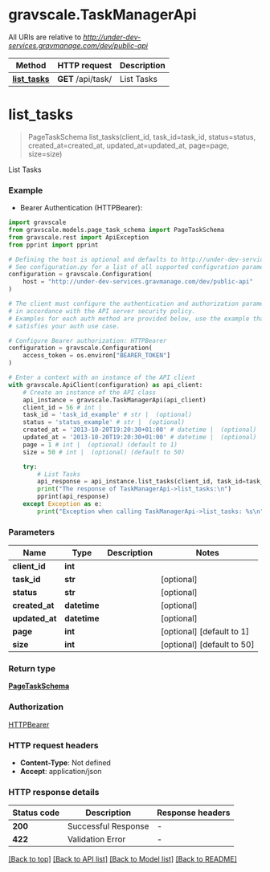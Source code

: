 # gravscale.TaskManagerApi

All URIs are relative to *http://under-dev-services.gravmanage.com/dev/public-api*

Method | HTTP request | Description
------------- | ------------- | -------------
[**list_tasks**](TaskManagerApi.md#list_tasks) | **GET** /api/task/ | List Tasks


# **list_tasks**
> PageTaskSchema list_tasks(client_id, task_id=task_id, status=status, created_at=created_at, updated_at=updated_at, page=page, size=size)

List Tasks

### Example

* Bearer Authentication (HTTPBearer):

```python
import gravscale
from gravscale.models.page_task_schema import PageTaskSchema
from gravscale.rest import ApiException
from pprint import pprint

# Defining the host is optional and defaults to http://under-dev-services.gravmanage.com/dev/public-api
# See configuration.py for a list of all supported configuration parameters.
configuration = gravscale.Configuration(
    host = "http://under-dev-services.gravmanage.com/dev/public-api"
)

# The client must configure the authentication and authorization parameters
# in accordance with the API server security policy.
# Examples for each auth method are provided below, use the example that
# satisfies your auth use case.

# Configure Bearer authorization: HTTPBearer
configuration = gravscale.Configuration(
    access_token = os.environ["BEARER_TOKEN"]
)

# Enter a context with an instance of the API client
with gravscale.ApiClient(configuration) as api_client:
    # Create an instance of the API class
    api_instance = gravscale.TaskManagerApi(api_client)
    client_id = 56 # int | 
    task_id = 'task_id_example' # str |  (optional)
    status = 'status_example' # str |  (optional)
    created_at = '2013-10-20T19:20:30+01:00' # datetime |  (optional)
    updated_at = '2013-10-20T19:20:30+01:00' # datetime |  (optional)
    page = 1 # int |  (optional) (default to 1)
    size = 50 # int |  (optional) (default to 50)

    try:
        # List Tasks
        api_response = api_instance.list_tasks(client_id, task_id=task_id, status=status, created_at=created_at, updated_at=updated_at, page=page, size=size)
        print("The response of TaskManagerApi->list_tasks:\n")
        pprint(api_response)
    except Exception as e:
        print("Exception when calling TaskManagerApi->list_tasks: %s\n" % e)
```



### Parameters


Name | Type | Description  | Notes
------------- | ------------- | ------------- | -------------
 **client_id** | **int**|  | 
 **task_id** | **str**|  | [optional] 
 **status** | **str**|  | [optional] 
 **created_at** | **datetime**|  | [optional] 
 **updated_at** | **datetime**|  | [optional] 
 **page** | **int**|  | [optional] [default to 1]
 **size** | **int**|  | [optional] [default to 50]

### Return type

[**PageTaskSchema**](PageTaskSchema.md)

### Authorization

[HTTPBearer](../README.md#HTTPBearer)

### HTTP request headers

 - **Content-Type**: Not defined
 - **Accept**: application/json

### HTTP response details

| Status code | Description | Response headers |
|-------------|-------------|------------------|
**200** | Successful Response |  -  |
**422** | Validation Error |  -  |

[[Back to top]](#) [[Back to API list]](../README.md#documentation-for-api-endpoints) [[Back to Model list]](../README.md#documentation-for-models) [[Back to README]](../README.md)

